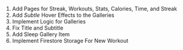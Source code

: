 1. Add Pages for Streak, Workouts, Stats, Calories, Time, and Streak
2. Add *Subtle* Hover Effects to the Galleries
3. Implement Logic for Galleries
4. Fix Title and Subtitle
5. Add Sleep Gallery Item
6. Implement Firestore Storage For New Workout
